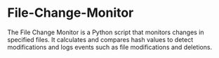 # File-Change-Monitor
The File Change Monitor is a Python script that monitors changes in specified files. It calculates and compares hash values to detect modifications and logs events such as file modifications and deletions.
